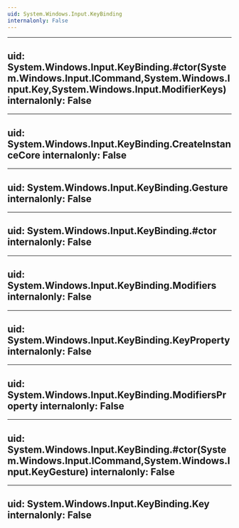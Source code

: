 ```yaml
---
uid: System.Windows.Input.KeyBinding
internalonly: False
---
```


---
uid: System.Windows.Input.KeyBinding.#ctor(System.Windows.Input.ICommand,System.Windows.Input.Key,System.Windows.Input.ModifierKeys)
internalonly: False
---

---
uid: System.Windows.Input.KeyBinding.CreateInstanceCore
internalonly: False
---

---
uid: System.Windows.Input.KeyBinding.Gesture
internalonly: False
---

---
uid: System.Windows.Input.KeyBinding.#ctor
internalonly: False
---

---
uid: System.Windows.Input.KeyBinding.Modifiers
internalonly: False
---

---
uid: System.Windows.Input.KeyBinding.KeyProperty
internalonly: False
---

---
uid: System.Windows.Input.KeyBinding.ModifiersProperty
internalonly: False
---

---
uid: System.Windows.Input.KeyBinding.#ctor(System.Windows.Input.ICommand,System.Windows.Input.KeyGesture)
internalonly: False
---

---
uid: System.Windows.Input.KeyBinding.Key
internalonly: False
---

